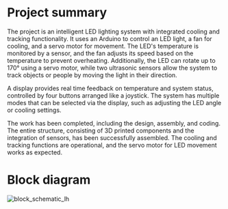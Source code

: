 # Project summary
The project is an intelligent LED lighting system with integrated cooling and tracking functionality. It uses an Arduino to control an LED light, a fan for cooling, and a servo motor for movement. 
The LED's temperature is monitored by a sensor, and the fan adjusts its speed based on the temperature to prevent overheating. Additionally, the LED can rotate up to 170° using a servo motor, while two ultrasonic sensors allow the system to track objects or people by moving the light in their direction.

A display provides real time feedback on temperature and system status, controlled by four buttons arranged like a joystick. The system has multiple modes that can be selected via the display, such as adjusting the LED angle or cooling settings.

The work has been completed, including the design, assembly, and coding. The entire structure, consisting of 3D printed components and the integration of sensors, has been successfully assembled. The cooling and tracking functions are operational, and the servo motor for LED movement works as expected.

# Block diagram
![block_schematic_lh](https://github.com/user-attachments/assets/e9f16a3a-935f-4bab-8a1d-09062d58a58b)
